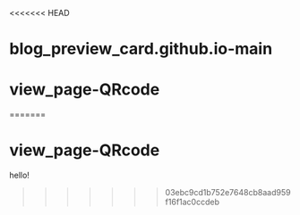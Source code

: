 <<<<<<< HEAD
# blog_preview_card.github.io-main
# view_page-QRcode
=======
# view_page-QRcode
hello!
>>>>>>> 03ebc9cd1b752e7648cb8aad959f16f1ac0ccdeb
